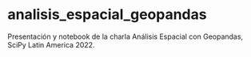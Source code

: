 # analisis_espacial_geopandas
Presentación y notebook de la charla Análisis Espacial con Geopandas, SciPy Latin America 2022.
